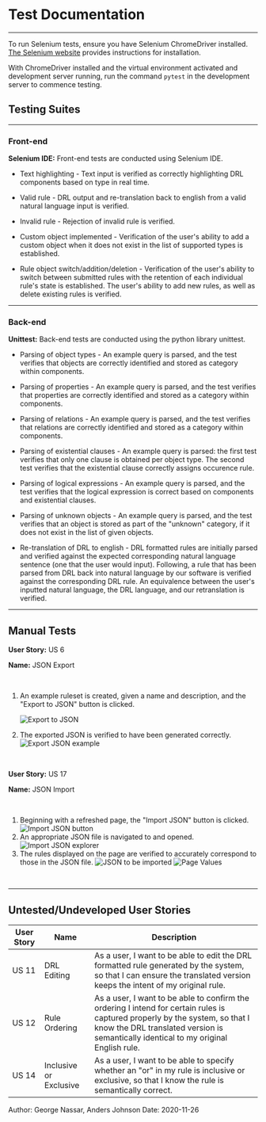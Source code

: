 # Test Documentation

***

To run Selenium tests, ensure you have Selenium ChromeDriver installed. [The Selenium website](https://www.selenium.dev/documentation/en/webdriver/driver_requirements/) provides instructions for installation.

With ChromeDriver installed and the virtual environment activated and development server running, run the command `pytest` in the development server to commence testing.

## Testing Suites

***

### Front-end

**Selenium IDE:** Front-end tests are conducted using Selenium IDE. 

* Text highlighting - Text input is verified as correctly highlighting DRL components based on type in real time.

* Valid rule - DRL output and re-translation back to english from a valid natural language input is verified.

* Invalid rule - Rejection of invalid rule is verified.

* Custom object implemented - Verification of the user's ability to add a custom object when it does not exist in the list of supported types is established.

* Rule object switch/addition/deletion - Verification of the user's ability to switch between submitted rules with the retention of each individual rule's state is established. The user's ability to add new rules, as well as delete existing rules is verified.


***

### Back-end

**Unittest:** Back-end tests are conducted using the python library unittest. 

* Parsing of object types - An example query is parsed, and the test verifies that objects are correctly identified and stored as category within components. 

* Parsing of properties - An example query is parsed, and the test verifies that properties are correctly identified and stored as a category within components. 

* Parsing of relations - An example query is parsed, and the test verifies that relations are correctly identified and stored as a category within components. 

* Parsing of existential clauses - An example query is parsed: the first test verifies that only one clause is obtained per object type. The second test verifies that the existential clause correctly assigns occurence rule.

* Parsing of logical expressions - An example query is parsed, and the test verifies that the logical expression is correct based on components and existential clauses. 

* Parsing of unknown objects - An example query is parsed, and the test verifies that an object is stored as part of the "unknown" category, if it does not exist in the list of given objects. 

* Re-translation of DRL to english - DRL formatted rules are initially parsed and verified against the expected corresponding natural language sentence (one that the user would input). 
Following, a rule that has been parsed from DRL back into natural language by our software is verified against the corresponding DRL rule. An equivalence between the user's inputted natural language, the DRL language, and our retranslation is verified.

***

## Manual Tests

**User Story:** US 6

**Name:** JSON Export

⠀<ol><li>An example ruleset is created, given a name and description, and the "Export to JSON" button is clicked. 

![Export to JSON](https://i.imgur.com/mcNYZur.png)</li><li>The exported JSON is verified to have been generated correctly. ![Export JSON example](https://i.imgur.com/YRhIJbU.png)</li></ol>⠀


**User Story:** US 17

**Name:** JSON Import

⠀<ol><li>Beginning with a refreshed page, the "Import JSON" button is clicked. ![Import JSON button](https://i.imgur.com/4BC0Qox.png)</li><li>An appropriate JSON file is navigated to and opened. ![Import JSON explorer](https://i.imgur.com/LiNPWnn.png)</li><li>The rules displayed on the page are verified to accurately correspond to those in the JSON file. ![JSON to be imported](https://i.imgur.com/YRhIJbU.png) ![Page Values](https://i.imgur.com/pFOHIaT.png)</li></ol>⠀

***

## Untested/Undeveloped User Stories
| **User Story** | **Name** | **Description** |
| ----------- | ----------- | ----------- |
| US 11 | DRL Editing | As a user, I want to be able to edit the DRL formatted rule generated by the system, so that I can ensure the translated version keeps the intent of my original rule. |
| US 12 | Rule Ordering | As a user, I want to be able to confirm the ordering I intend for certain rules is captured properly by the system, so that I know the DRL translated version is semantically identical to my original English rule. |
| US 14 | Inclusive or Exclusive | As a user, I want to be able to specify whether an "or" in my rule is inclusive or exclusive, so that I know the rule is semantically correct. |





Author: George Nassar, Anders Johnson
Date: 2020-11-26
